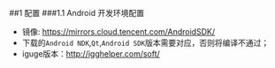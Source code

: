 ##1 配置 
###1.1 Android 开发环境配置
* 镜像: https://mirrors.cloud.tencent.com/AndroidSDK/
* 下载的`Android NDK`,`Qt`,`Android SDK`版本需要对应，否则将编译不通过；
* iguge版本：http://igghelper.com/soft/
